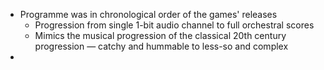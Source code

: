 - Programme was in chronological order of the games' releases
	- Progression from single 1-bit audio channel to full orchestral scores
	- Mimics the musical progression of the classical 20th century progression — catchy and hummable to less-so and complex
- 